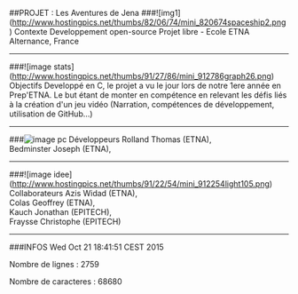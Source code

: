 ##PROJET : Les Aventures de Jena
###![img1] (http://www.hostingpics.net/thumbs/82/06/74/mini_820674spaceship2.png) Contexte
Developpement open-source
Projet libre - Ecole ETNA Alternance, France
***
###![image stats] (http://www.hostingpics.net/thumbs/91/27/86/mini_912786graph26.png) Objectifs
Developpé en C, le projet a vu le jour lors de notre 1ere année en Prep'ETNA.
Le but étant de monter en compétence en relevant les défis liés à la création d'un jeu vidéo
(Narration, compétences de développement, utilisation de GitHub...)
***
###![image pc](http://www.hostingpics.net/thumbs/96/92/11/mini_969211webprogramming.png) Développeurs
  Rolland Thomas (ETNA),   
  Bedminster Joseph (ETNA),
***
###![image idee] (http://www.hostingpics.net/thumbs/91/22/54/mini_912254light105.png) Collaborateurs
  Azis Widad (ETNA),   
  Colas Geoffrey (ETNA),   
  Kauch Jonathan (EPITECH),   
  Fraysse Christophe (EPITECH)
***
###INFOS
Wed Oct 21 18:41:51 CEST 2015
   
Nombre de lignes : 
    2759
   
Nombre de caracteres : 
   68680
